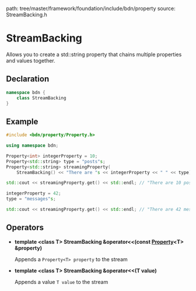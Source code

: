 path: tree/master/framework/foundation/include/bdn/property
source: StreamBacking.h

# StreamBacking

Allows you to create a std::string property that chains multiple properties and values together.

## Declaration

```C++
namespace bdn {
	class StreamBacking
}
```

## Example

```c++
#include <bdn/property/Property.h>

using namespace bdn;

Property<int> integerProperty = 10;
Property<std::string> type = "posts"s;
Property<std::string> streamingProperty(
	StreamBacking() << "There are "s << integerProperty << " " << type);

std::cout << streamingProperty.get() << std::endl; // "There are 10 posts"

integerProperty = 42;
type = "messages"s;

std::cout << streamingProperty.get() << std::endl; // "There are 42 messages"


```

## Operators

* **template <class T\> StreamBacking &operator<<(const [Property](property.md)<T\> &property)**

	Appends a `Property<T> property` to the stream

* **template <class T\> StreamBacking &operator<<(T value)**

	Appends a value `T value` to the stream